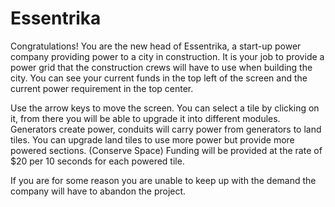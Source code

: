 Essentrika
====

Congratulations! You are the new head of Essentrika, a start-up power company providing power to a city in construction.
It is your job to provide a power grid that the construction crews will have to use when building the city.
You can see your current funds in the top left of the screen and the current power requirement in the top center.

Use the arrow keys to move the screen.
You can select a tile by clicking on it, from there you will be able to upgrade it into different modules.
Generators create power, conduits will carry power from generators to land tiles.
You can upgrade land tiles to use more power but provide more powered sections. (Conserve Space)
Funding will be provided at the rate of $20 per 10 seconds for each powered tile.

If you are for some reason you are unable to keep up with the demand the company will have to abandon the project.
